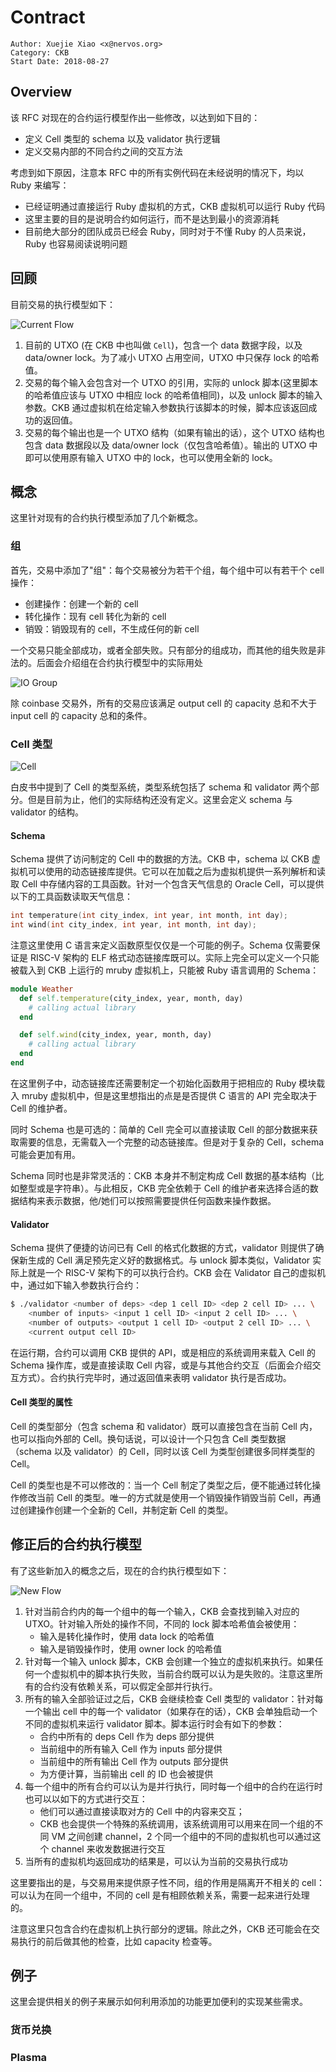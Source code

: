 # Contract

```
Author: Xuejie Xiao <x@nervos.org>
Category: CKB
Start Date: 2018-08-27
```

## Overview

该 RFC 对现在的合约运行模型作出一些修改，以达到如下目的：

* 定义 Cell 类型的 schema 以及 validator 执行逻辑
* 定义交易内部的不同合约之间的交互方法

考虑到如下原因，注意本 RFC 中的所有实例代码在未经说明的情况下，均以 Ruby 来编写：

* 已经证明通过直接运行 Ruby 虚拟机的方式，CKB 虚拟机可以运行 Ruby 代码
* 这里主要的目的是说明合约如何运行，而不是达到最小的资源消耗
* 目前绝大部分的团队成员已经会 Ruby，同时对于不懂 Ruby 的人员来说，Ruby 也容易阅读说明问题

## 回顾

目前交易的执行模型如下：

![](assets/current-flow.png "Current Flow")

1. 目前的 UTXO (在 CKB 中也叫做 `Cell`)，包含一个 data 数据字段，以及 data/owner lock。为了减小 UTXO 占用空间，UTXO 中只保存 lock 的哈希值。
2. 交易的每个输入会包含对一个 UTXO 的引用，实际的 unlock 脚本(这里脚本的哈希值应该与 UTXO 中相应 lock 的哈希值相同)，以及 unlock 脚本的输入参数。CKB 通过虚拟机在给定输入参数执行该脚本的时候，脚本应该返回成功的返回值。
3. 交易的每个输出也是一个 UTXO 结构（如果有输出的话），这个 UTXO 结构也包含 data 数据段以及 data/owner lock（仅包含哈希值）。输出的 UTXO 中即可以使用原有输入 UTXO 中的 lock，也可以使用全新的 lock。

## 概念

这里针对现有的合约执行模型添加了几个新概念。

### 组

首先，交易中添加了"组"：每个交易被分为若干个组，每个组中可以有若干个 cell 操作：

* 创建操作：创建一个新的 cell
* 转化操作：现有 cell 转化为新的 cell
* 销毁：销毁现有的 cell，不生成任何的新 cell

一个交易只能全部成功，或者全部失败。只有部分的组成功，而其他的组失败是非法的。后面会介绍组在合约执行模型中的实际用处

![](assets/iogroup.png "IO Group")

除 coinbase 交易外，所有的交易应该满足 output cell 的 capacity 总和不大于 input cell 的 capacity 总和的条件。

### Cell 类型

![](assets/cell.png "Cell")

白皮书中提到了 Cell 的类型系统，类型系统包括了 schema 和 validator 两个部分。但是目前为止，他们的实际结构还没有定义。这里会定义 schema 与 validator 的结构。

#### Schema

Schema 提供了访问制定的 Cell 中的数据的方法。CKB 中，schema 以 CKB 虚拟机可以使用的动态链接库提供。它可以在加载之后为虚拟机提供一系列解析和读取 Cell 中存储内容的工具函数。针对一个包含天气信息的 Oracle Cell，可以提供以下的工具函数读取天气信息：

```c
int temperature(int city_index, int year, int month, int day);
int wind(int city_index, int year, int month, int day);
```

注意这里使用 C 语言来定义函数原型仅仅是一个可能的例子。Schema 仅需要保证是 RISC-V 架构的 ELF 格式动态链接库既可以。实际上完全可以定义一个只能被载入到 CKB 上运行的 mruby 虚拟机上，只能被 Ruby 语言调用的 Schema：

```ruby
module Weather
  def self.temperature(city_index, year, month, day)
    # calling actual library
  end

  def self.wind(city_index, year, month, day)
    # calling actual library
  end
end
```

在这里例子中，动态链接库还需要制定一个初始化函数用于把相应的 Ruby 模块载入 mruby 虚拟机中，但是这里想指出的点是是否提供 C 语言的 API 完全取决于 Cell 的维护者。

同时 Schema 也是可选的：简单的 Cell 完全可以直接读取 Cell 的部分数据来获取需要的信息，无需载入一个完整的动态链接库。但是对于复杂的 Cell，schema 可能会更加有用。

Schema 同时也是非常灵活的：CKB 本身并不制定构成 Cell 数据的基本结构（比如整型或是字符串）。与此相反，CKB 完全依赖于 Cell 的维护者来选择合适的数据结构来表示数据，他/她们可以按照需要提供任何函数来操作数据。

#### Validator

Schema 提供了便捷的访问已有 Cell 的格式化数据的方式，validator 则提供了确保新生成的 Cell 满足预先定义好的数据格式。与 unlock 脚本类似，Validator 实际上就是一个 RISC-V 架构下的可以执行合约。CKB 会在 Validator 自己的虚拟机中，通过如下输入参数执行合约：

```bash
$ ./validator <number of deps> <dep 1 cell ID> <dep 2 cell ID> ... \
    <number of inputs> <input 1 cell ID> <input 2 cell ID> ... \
    <number of outputs> <output 1 cell ID> <output 2 cell ID> ... \
    <current output cell ID>
```

在运行期，合约可以调用 CKB 提供的 API，或是相应的系统调用来载入 Cell 的 Schema 操作库，或是直接读取 Cell 内容，或是与其他合约交互（后面会介绍交互方式）。合约执行完毕时，通过返回值来表明 validator 执行是否成功。

#### Cell 类型的属性

Cell 的类型部分（包含 schema 和 validator）既可以直接包含在当前 Cell 内，也可以指向外部的 Cell。换句话说，可以设计一个只包含 Cell 类型数据（schema 以及 validator）的 Cell，同时以该 Cell 为类型创建很多同样类型的 Cell。

Cell 的类型也是不可以修改的：当一个 Cell 制定了类型之后，便不能通过转化操作修改当前 Cell 的类型。唯一的方式就是使用一个销毁操作销毁当前 Cell，再通过创建操作创建一个全新的 Cell，并制定新 Cell 的类型。

## 修正后的合约执行模型

有了这些新加入的概念之后，现在的合约执行模型如下：

![](assets/new-flow.png "New Flow")

1. 针对当前合约内的每一个组中的每一个输入，CKB 会查找到输入对应的 UTXO。针对输入所处的操作不同，不同的 lock 脚本哈希值会被使用：
   - 输入是转化操作时，使用 data lock 的哈希值
   - 输入是销毁操作时，使用 owner lock 的哈希值
2. 针对每一个输入 unlock 脚本，CKB 会创建一个独立的虚拟机来执行。如果任何一个虚拟机中的脚本执行失败，当前合约既可以认为是失败的。注意这里所有的合约没有依赖关系，可以假定全部并行执行。
3. 所有的输入全部验证过之后，CKB 会继续检查 Cell 类型的 validator：针对每一个输出 cell 中的每一个 validator（如果存在的话），CKB 会单独启动一个不同的虚拟机来运行 validator 脚本。脚本运行时会有如下的参数：
   - 合约中所有的 deps Cell 作为 deps 部分提供
   - 当前组中的所有输入 Cell 作为 inputs 部分提供
   - 当前组中的所有输出 Cell 作为 outputs 部分提供
   - 为方便计算，当前输出 cell 的 ID 也会被提供
4. 每一个组中的所有合约可以认为是并行执行，同时每一个组中的合约在运行时也可以以如下的方式进行交互：
   - 他们可以通过直接读取对方的 Cell 中的内容来交互；
   - CKB 也会提供一个特殊的系统调用，该系统调用可以用来在同一个组的不同 VM 之间创建 channel，2 个同一个组中的不同的虚拟机也可以通过这个 channel 来收发数据进行交互
5. 当所有的虚拟机均返回成功的结果是，可以认为当前的交易执行成功

这里要指出的是，与交易用来提供原子性不同，组的作用是隔离开不相关的 cell：可以认为在同一个组中，不同的 cell 是有相顾依赖关系，需要一起来进行处理的。

注意这里只包含合约在虚拟机上执行部分的逻辑。除此之外，CKB 还可能会在交易执行的前后做其他的检查，比如 capacity 检查等。

## 例子

这里会提供相关的例子来展示如何利用添加的功能更加便利的实现某些需求。

### 货币兑换

### Plasma
